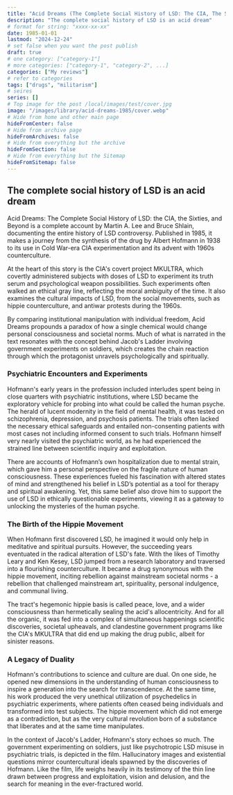 ```yaml
---
title: "Acid Dreams (The Complete Social History of LSD: The CIA, The Sixties, and Beyond)"
description: "The complete social history of LSD is an acid dream"
# format for string: "xxxx-xx-xx"
date: 1985-01-01
lastmod: "2024-12-24"
# set false when you want the post publish
draft: true
# one category: ["category-1"]
# more categories: ["category-1", "category-2", ...]
categories: ["My reviews"]
# refer to categories
tags: ["drugs", "militarism"]
# seires
series: []
# Top image for the post /local/images/test/cover.jpg
image: "/images/library/acid-dreams-1985/cover.webp"
# Hide from home and other main page
hideFromCenter: false
# Hide from archive page
hideFromArchives: false
# Hide from everything but the archive
hideFromSection: false
# Hide from everything but the Sitemap
hideFromSitemap: false
---
```

## The complete social history of LSD is an acid dream

Acid Dreams: The Complete Social History of LSD: the CIA, the Sixties, and Beyond is a complete account by Martin A. Lee and Bruce Shlain, documenting the entire history of LSD controversy. Published in 1985, it makes a journey from the synthesis of the drug by Albert Hofmann in 1938 to its use in Cold War-era CIA experimentation and its advent with 1960s counterculture.

At the heart of this story is the CIA's covert project MKULTRA, which covertly administered subjects with doses of LSD to experiment its truth serum and psychological weapon possibilities. Such experiments often walked an ethical gray line, reflecting the moral ambiguity of the time. It also examines the cultural impacts of LSD, from the social movements, such as hippie counterculture, and antiwar protests during the 1960s.

By comparing institutional manipulation with individual freedom, Acid Dreams propounds a paradox of how a single chemical would change personal consciousness and societal norms. Much of what is narrated in the text resonates with the concept behind Jacob's Ladder involving government experiments on soldiers, which creates the chain reaction through which the protagonist unravels psychologically and spiritually.

### Psychiatric Encounters and Experiments

Hofmann's early years in the profession included interludes spent being in close quarters with psychiatric institutions, where LSD became the exploratory vehicle for probing into what could be called the human psyche. The herald of lucent modernity in the field of mental health, it was tested on schizophrenia, depression, and psychosis patients. The trials often lacked the necessary ethical safeguards and entailed non-consenting patients with most cases not including informed consent to such trials. Hofmann himself very nearly visited the psychiatric world, as he had experienced the strained line between scientific inquiry and exploitation.

There are accounts of Hofmann’s own hospitalization due to mental strain, which gave him a personal perspective on the fragile nature of human consciousness. These experiences fueled his fascination with altered states of mind and strengthened his belief in LSD’s potential as a tool for therapy and spiritual awakening. Yet, this same belief also drove him to support the use of LSD in ethically questionable experiments, viewing it as a gateway to unlocking the mysteries of the human psyche.

### The Birth of the Hippie Movement

When Hofmann first discovered LSD, he imagined it would only help in meditative and spiritual pursuits. However, the succeeding years eventuated in the radical alteration of LSD's fate. With the likes of Timothy Leary and Ken Kesey, LSD jumped from a research laboratory and traversed into a flourishing counterculture. It became a drug synonymous with the hippie movement, inciting rebellion against mainstream societal norms \- a rebellion that challenged mainstream art, spirituality, personal indulgence, and communal living.

The tract's hegemonic hippie basis is called peace, love, and a wider consciousness than hermetically sealing the acid's allocentricity. And for all the organic, it was fed into a complex of simultaneous happenings scientific discoveries, societal upheavals, and clandestine government programs like the CIA's MKULTRA that did end up making the drug public, albeit for sinister reasons.

### A Legacy of Duality

Hofmann's contributions to science and culture are dual. On one side, he opened new dimensions in the understanding of human consciousness to inspire a generation into the search for transcendence. At the same time, his work produced the very unethical utilization of psychedelics in psychiatric experiments, where patients often ceased being individuals and transformed into test subjects. The hippie movement which did not emerge as a contradiction, but as the very cultural revolution born of a substance that liberates and at the same time manipulates.

In the context of Jacob's Ladder, Hofmann's story echoes so much. The government experimenting on soldiers, just like psychotropic LSD misuse in psychiatric trials, is depicted in the film. Hallucinatory images and existential questions mirror countercultural ideals spawned by the discoveries of Hofmann. Like the film, life weighs heavily in its testimony of the thin line drawn between progress and exploitation, vision and delusion, and the search for meaning in the ever-fractured world.
